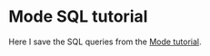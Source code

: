 # Mode SQL tutorial
Here I save the SQL queries from the [Mode tutorial](https://mode.com/sql-tutorial/).

